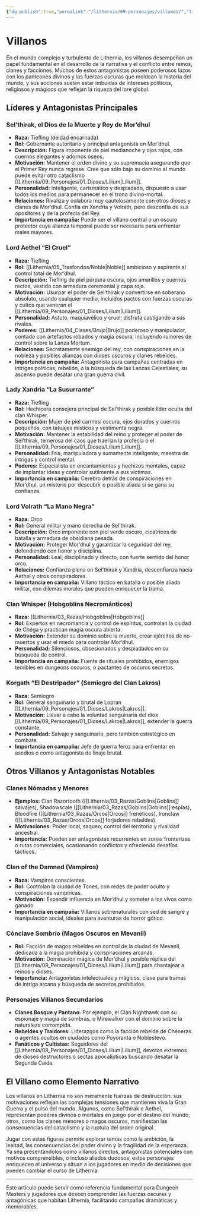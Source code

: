```yaml
---
{"dg-publish":true,"permalink":"/lithernia/09-personajes/villanos/","title":"Villanos","tags":["lithernia","lore","villanos","antagonistas","facciones"]}
---
```


# Villanos

En el mundo complejo y turbulento de Lithernia, los villanos desempeñan un papel fundamental en el desarrollo de la narrativa y el conflicto entre reinos, clanes y facciones. Muchos de estos antagonistas poseen poderosos lazos con los panteones divinos y las fuerzas oscuras que moldean la historia del mundo, y sus acciones suelen estar imbuidas de intereses políticos, religiosos y mágicos que reflejan la riqueza del lore global.

## Líderes y Antagonistas Principales

### Sel’thirak, el Dios de la Muerte y Rey de Mor’dhul  

- **Raza:** Tiefling (deidad encarnada)  
- **Rol:** Gobernante autoritario y principal antagonista en Mor’dhul.  
- **Descripción:** Figura imponente de piel medianoche y ojos rojos, con cuernos elegantes y adornos óseos.  
- **Motivación:** Mantener el orden divino y su supremacía asegurando que el Primer Rey nunca regrese. Cree que sólo bajo su dominio el mundo puede evitar otro cataclismo [[Lithernia/09_Personajes/01_Dioses/Lilium\|Lilium]].  
- **Personalidad:** Inteligente, carismático y despiadado, dispuesto a usar todos los medios para permanecer en el trono divino-mortal.  
- **Relaciones:** Rivaliza y colabora muy cautelosamente con otros dioses y clanes de Mor’dhul. Confía en Xandria y Volrath, pero desconfía de sus opositores y de la profecía del Rey.  
- **Importancia en campaña:** Puede ser el villano central o un oscuro protector cuya alianza temporal puede ser necesaria para enfrentar males mayores.

### Lord Aethel “El Cruel”  

- **Raza:** Tiefling  
- **Rol:** [[Lithernia/05_Trasfondos/Noble\|Noble]] ambicioso y aspirante al control total de Mor’dhul.  
- **Descripción:** Tiefling de piel púrpura oscura, ojos amarillos y cuernos rectos, vestido con armadura ceremonial y capa roja.  
- **Motivación:** Usurpar el poder de Sel’thirak y convertirse en soberano absoluto, usando cualquier medio, incluidos pactos con fuerzas oscuras y cultos que veneran el [[Lithernia/09_Personajes/01_Dioses/Lilium\|Lilium]].  
- **Personalidad:** Astuto, maquiavélico y cruel; disfruta castigando a sus rivales.  
- **Poderes:** [[Lithernia/04_Clases/Brujo\|Brujo]] poderoso y manipulador, contado con artefactos robados y magia oscura, incluyendo rumores de control sobre la Lanza Mortum.  
- **Relaciones:** Secretamente enemigo del rey, con conspiraciones en la nobleza y posibles alianzas con dioses oscuros y clanes rebeldes.  
- **Importancia en campaña:** Antagonista para campañas centradas en intrigas políticas, rebelión, o la búsqueda de las Lanzas Celestiales; su ascenso puede desatar una gran guerra civil.

### Lady Xandria “La Susurrante”  

- **Raza:** Tiefling  
- **Rol:** Hechicera consejera principal de Sel’thirak y posible líder oculta del clan Whisper.  
- **Descripción:** Mujer de piel carmesí oscura, ojos dorados y cuernos pequeños, con tatuajes místicos y vestimenta negra.  
- **Motivación:** Mantener la estabilidad del reino y proteger el poder de Sel’thirak, temerosa del caos que traerían la profecía o el [[Lithernia/09_Personajes/01_Dioses/Lilium\|Lilium]].  
- **Personalidad:** Fría, manipuladora y sumamente inteligente; maestra de intrigas y control mental.  
- **Poderes:** Especialista en encantamientos y hechizos mentales, capaz de implantar ideas y controlar sutilmente a sus víctimas.  
- **Importancia en campaña:** Cerebro detrás de conspiraciones en Mor’dhul, un misterio por descubrir o posible aliada si se gana su confianza.

### Lord Volrath “La Mano Negra”  

- **Raza:** Orco  
- **Rol:** General militar y mano derecha de Sel’thirak.  
- **Descripción:** Orco imponente con piel verde oscuro, cicatrices de batalla y armadura de obsidiana pesada.  
- **Motivación:** Proteger Mor’dhul y garantizar la seguridad del rey, defendiendo con honor y disciplina.  
- **Personalidad:** Leal, disciplinado y directo, con fuerte sentido del honor orco.  
- **Relaciones:** Confianza plena en Sel’thirak y Xandria, desconfianza hacia Aethel y otros conspiradores.  
- **Importancia en campaña:** Villano táctico en batalla o posible aliado militar, con dilemas morales que pueden enriquecer la trama.

### Clan Whisper (Hobgoblins Necrománticos)  

- **Raza:** [[Lithernia/03_Razas/Hobgoblins\|Hobgoblins]]  
- **Rol:** Expertos en necromancia y control de espíritus, controlan la ciudad de Chéga y practican magia oscura abierta.  
- **Motivación:** Extender su dominio sobre la muerte, crear ejércitos de no-muertos y usar el miedo para controlar Mor’dhul.  
- **Personalidad:** Silenciosos, obsesionados y despiadados en su búsqueda de control.  
- **Importancia en campaña:** Fuente de rituales prohibidos, enemigos temibles en dungeons oscuros, o pactantes de oscuros secretos.

### Korgath “El Destripador” (Semiogro del Clan Lakros)  

- **Raza:** Semiogro  
- **Rol:** General sanguinario y brutal de Lopran [[Lithernia/09_Personajes/01_Dioses/Lakros\|Lakros]].  
- **Motivación:** Llevar a cabo la voluntad sanguinaria del dios [[Lithernia/09_Personajes/01_Dioses/Lakros\|Lakros]], extender la guerra constante.  
- **Personalidad:** Salvaje y sanguinario, pero también estratégico en combate.  
- **Importancia en campaña:** Jefe de guerra feroz para enfrentar en asedios o como antagonista de linaje brutal.

## Otros Villanos y Antagonistas Notables

### Clanes Nómadas y Menores  

- **Ejemplos:** Clan Razortooth ([[Lithernia/03_Razas/Goblins\|Goblins]] salvajes), Shadowscale ([[Lithernia/03_Razas/Goblins\|Goblins]] espías), Bloodfire ([[Lithernia/03_Razas/Orcos\|Orcos]] frenéticos), Ironclaw ([[Lithernia/03_Razas/Orcos\|Orcos]] forjadores rebeldes).  
- **Motivaciones:** Poder local, saqueo, control del territorio y rivalidad ancestral.  
- **Importancia:** Pueden ser antagonistas recurrentes en zonas fronterizas o rutas comerciales, ocasionando conflictos y ofreciendo desafíos tácticos.

### Clan of the Damned (Vampiros)  

- **Raza:** Vampiros conscientes.  
- **Rol:** Controlan la ciudad de Tones, con redes de poder oculto y conspiraciones vampíricas.  
- **Motivación:** Expandir influencia en Mor’dhul y someter a los vivos como ganado.  
- **Importancia en campaña:** Villanos sobrenaturales con sed de sangre y manipulación social, ideales para aventuras de horror gótico.

### Cónclave Sombrío (Magos Oscuros en Mevanil)  

- **Rol:** Facción de magos rebeldes en control de la ciudad de Mevanil, dedicada a la magia prohibida y conspiraciones arcanas.  
- **Motivación:** Dominación mágica de Mor’dhul y posible réplica del [[Lithernia/09_Personajes/01_Dioses/Lilium\|Lilium]] para chantajear a reinos y dioses.  
- **Importancia:** Antagonistas intelectuales y mágicos, clave para tramas de intriga arcana y búsqueda de secretos prohibidos.

### Personajes Villanos Secundarios  

- **Clanes Bosque y Pantano:** Por ejemplo, el Clan Nighthawk con su espionaje y magia de sombras, o Mirewalker con el dominio sobre la naturaleza corrompida.  
- **Rebeldes y Traidores:** Liderazgos como la facción rebelde de Chéneras o agentes ocultos en ciudades como Poyoranta o Noblestevo.  
- **Fanáticos y Cultistas:** Seguidores del [[Lithernia/09_Personajes/01_Dioses/Lilium\|Lilium]], devotos extremos de dioses destructores o sectas apocalípticas buscando desatar la Segunda Caída.

## El Villano como Elemento Narrativo

Los villanos en Lithernia no son meramente fuerzas de destrucción: sus motivaciones reflejan las complejas tensiones que mantienen viva la Gran Guerra y el pulso del mundo. Algunos, como Sel’thirak o Aethel, representan poderes divinos o mortales en juego por el destino del mundo; otros, como los clanes menores o magos oscuros, manifiestan las consecuencias del cataclismo y la ruptura del orden original.  

Jugar con estas figuras permite explorar temas como la ambición, la lealtad, las consecuencias del poder divino y la fragilidad de la esperanza. Ya sea presentándolos como villanos directos, antagonistas potenciales con motivos comprensibles, o incluso aliados dudosos, estos personajes enriquecen el universo y situan a los jugadores en medio de decisiones que pueden cambiar el curso de Lithernia.

---

Este artículo puede servir como referencia fundamental para Dungeon Masters y jugadores que deseen comprender las fuerzas oscuras y antagónicas que habitan Lithernia, facilitando campañas dramáticas y memorables.